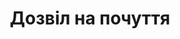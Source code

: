 ---
layout: archive_film
permalink: ua/archive/2020/extra-short/permission-to-feel

title: Дозвіл на почуття
director: Sage Bennett
country: США
description: Фільм про те, як важливо дозволяти собі відчувати все - біль, насолоду, радість, злість чи печаль. Відмовитися від контролю почуттів, відчути їх на повну силу і зрештою відпустити - це дійсно потужно. 
category: extra-short
image_folder: images/films/archive/2020/extra-short/permission-to-feel
is_winner: false
submission_year: 2020
lang: ua
---